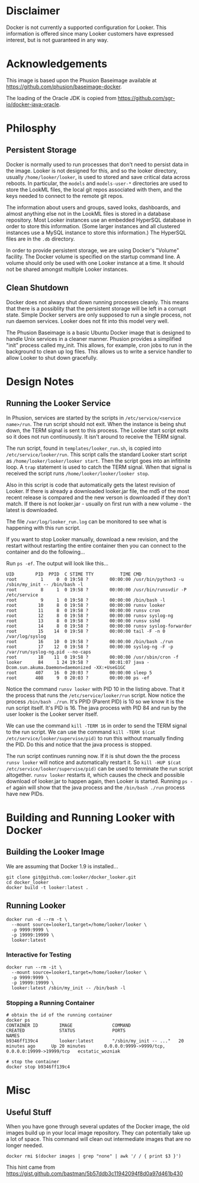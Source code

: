 # Disclaimer

Docker is not currently a supported configuration for Looker. This information is
offered since many Looker customers have expressed interest, but is not guaranteed
in any way.

# Acknowledgements

This image is based upon the Phusion Baseimage available at https://github.com/phusion/baseimage-docker.

The loading of the Oracle JDK is copied from https://github.com/sgr-io/docker-java-oracle.

# Philosphy

## Persistent Storage

Docker is normally used to run processes that don't need to persist data in the image. Looker is not
designed for this, and so the looker directory, usually `/home/looker/looker`, is used to stored and
save critical data across reboots. In particular, the `models` and `models-user-*` directories are
used to store the LookML files, the local git repos associated with them, and the keys needed to
connect to the remote git repos.

The information about users and groups, saved looks, dashboards, and almost anything else not in the
LookML files is stored in a database repository. Most Looker instances use an embedded HyperSQL
database in order to store this information. (Some larger instances and all clustered instances use
a MySQL instance to store this information.) The HyperSQL files are in the `.db` directory.

In order to provide persistent storage, we are using Docker's "Volume" facility. The Docker volume
is specified on the startup command line. A volume should only be used with one Looker instance at
a time. It should not be shared amongst multiple Looker instances.

## Clean Shutdown

Docker does not always shut down running processes cleanly. This means that there is a possiblity
that the persistent storage will be left in a corrupt state. Simple Docker servers are only supposed
to run a single process, not run daemon services. Looker does not fit into this model very well.

The Phusion Baseimage is a basic Ubuntu Docker image that is designed to handle Unix services in a
cleaner manner. Phusion provides a simplified "init" process called my\_init. This allows, for
example, cron jobs to run in the background to clean up log files. This allows us to write
a service handler to allow Looker to shut down gracefully.

# Design Notes

## Running the Looker Service

In Phusion, services are started by the scripts in `/etc/service/<service name>/run`. The run script
should not exit. When the instance is being shut down, the TERM signal is sent to this process.
The Looker start script exits so it does not run continuously. It isn't around to receive the TERM
signal.

The run script, found in `templates/looker_run.sh`, is copied into `/etc/service/looker/run`. This
script calls the standard Looker start script as `/home/looker/looker/looker start`. Then the script
goes into an infitinite loop. A `trap` statement is used to catch the TERM signal. When that signal
is received the script runs `/home/looker/looker/looker stop`.

Also in this script is code that automatically gets the latest revision of Looker. If there is already
a downloaded looker.jar file, the md5 of the most recent release is compared and the new verson is
downloaded if they don't match. If there is not looker.jar - usually on first run with a new
volume - the latest is downloaded.

The file `/var/log/looker_run.log` can be monitored to see what is happening with this run script.

If you want to stop Looker manually, download a new revision, and the restart without restarting
the entire container then you can connect to the container and do the following...

Run `ps -ef`. The output will look like this...

```
UID        PID  PPID  C STIME TTY          TIME CMD
root         1     0  0 19:58 ?        00:00:00 /usr/bin/python3 -u /sbin/my_init -- /bin/bash -l
root         8     1  0 19:58 ?        00:00:00 /usr/bin/runsvdir -P /etc/service
root         9     1  0 19:58 ?        00:00:00 /bin/bash -l
root        10     8  0 19:58 ?        00:00:00 runsv looker
root        11     8  0 19:58 ?        00:00:00 runsv cron
root        12     8  0 19:58 ?        00:00:00 runsv syslog-ng
root        13     8  0 19:58 ?        00:00:00 runsv sshd
root        14     8  0 19:58 ?        00:00:00 runsv syslog-forwarder
root        15    14  0 19:58 ?        00:00:00 tail -F -n 0 /var/log/syslog
root        16    10  0 19:58 ?        00:00:00 /bin/bash ./run
root        17    12  0 19:58 ?        00:00:00 syslog-ng -F -p /var/run/syslog-ng.pid --no-caps
root        18    11  0 19:58 ?        00:00:00 /usr/sbin/cron -f
looker      84     1 24 19:58 ?        00:01:07 java -Dcom.sun.akuma.Daemon=daemonized -XX:+UseG1GC
root       407    16  0 20:03 ?        00:00:00 sleep 5
root       408     9  0 20:03 ?        00:00:00 ps -ef
```


Notice the command `runsv looker` with PID 10 in the listing above. That it the process that runs the
`/etc/service/looker/run` script. Now notice the process `/bin/bash ./run`. It's PPID (Parent PID) is
10 so we know it is the run script itself. It's PID is 16. The java process with PID 84 and run by
the user looker is the Looker server itself.

We can use the command `kill -TERM 16` in order to send the TERM signal to the run script. We can use
the command `kill -TERM $(cat /etc/service/looker/supervise/pid)` to run this without manually
finding the PID. Do this and notice that the java process is stopped.

The run script continues running now. If it is shut down the the process `runsv looker` will notice
and automatically restart it. So `kill -HUP $(cat /etc/service/looker/supervise/pid)` can be
used to terminate the run script altogether. `runsv looker` restarts it, which causes the check and
possible download of looker.jar to happen again, then Looker is started. Running `ps -ef` again will
show that the java process and the `/bin/bash ./run` process have new PIDs.

# Building and Running Looker with Docker

## Building the Looker Image

We are assuming that Docker 1.9 is installed...

```
git clone git@github.com:looker/docker_looker.git
cd docker_looker
docker build -t looker:latest .
```

## Running Looker

```
docker run -d --rm -t \
  --mount source=looker1,target=/home/looker/looker \
  -p 9999:9999 \
  -p 19999:19999 \
  looker:latest
```

### Interactive for Testing

```
docker run --rm -it \
  --mount source=looker1,target=/home/looker/looker \
  -p 9999:9999 \
  -p 19999:19999 \
  looker:latest /sbin/my_init -- /bin/bash -l
```

### Stopping a Running Container

```
# obtain the id of the running container
docker ps
CONTAINER ID        IMAGE               COMMAND                  CREATED             STATUS              PORTS                                              NAMES
b9346ff139c4        looker:latest       "/sbin/my_init -- ..."   20 minutes ago      Up 20 minutes       0.0.0.0:9999->9999/tcp, 0.0.0.0:19999->19999/tcp   ecstatic_wozniak

# stop the container
docker stop b9346ff139c4
```

# Misc

## Useful Stuff

When you have gone through several updates of the Docker image, the old images build up
in your local image repository. They can potentially take up a lot of space.
This command will clean out intermediate images that are no longer needed.
```
docker rmi $(docker images | grep "none" | awk '/ / { print $3 }')
```
This hint came from https://gist.github.com/bastman/5b57ddb3c11942094f8d0a97d461b430
